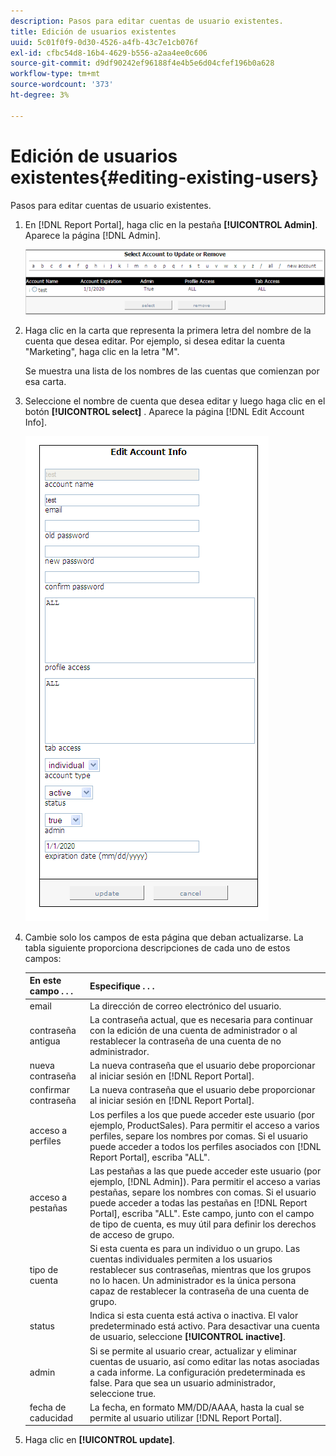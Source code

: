 ```yaml
---
description: Pasos para editar cuentas de usuario existentes.
title: Edición de usuarios existentes
uuid: 5c01f0f9-0d30-4526-a4fb-43c7e1cb076f
exl-id: cfbc54d8-16b4-4629-b556-a2aa4ee0c606
source-git-commit: d9df90242ef96188f4e4b5e6d04cfef196b0a628
workflow-type: tm+mt
source-wordcount: '373'
ht-degree: 3%

---
```


# Edición de usuarios existentes{#editing-existing-users}

Pasos para editar cuentas de usuario existentes.

1. En [!DNL Report Portal], haga clic en la pestaña **[!UICONTROL Admin]**. Aparece la página [!DNL Admin].

   ![](assets/report_admintag2.png)

1. Haga clic en la carta que representa la primera letra del nombre de la cuenta que desea editar. Por ejemplo, si desea editar la cuenta &quot;Marketing&quot;, haga clic en la letra &quot;M&quot;.

   Se muestra una lista de los nombres de las cuentas que comienzan por esa carta.

1. Seleccione el nombre de cuenta que desea editar y luego haga clic en el botón **[!UICONTROL select]** . Aparece la página [!DNL Edit Account Info].

   ![Información sobre los pasos](assets/rptPort_scrn_AdminTab_editUser.png)

1. Cambie solo los campos de esta página que deban actualizarse. La tabla siguiente proporciona descripciones de cada uno de estos campos:

   | En este campo . . . | Especifique . . . |
   |---|---|
   | email | La dirección de correo electrónico del usuario. |
   | contraseña antigua | La contraseña actual, que es necesaria para continuar con la edición de una cuenta de administrador o al restablecer la contraseña de una cuenta de no administrador. |
   | nueva contraseña | La nueva contraseña que el usuario debe proporcionar al iniciar sesión en [!DNL Report Portal]. |
   | confirmar contraseña | La nueva contraseña que el usuario debe proporcionar al iniciar sesión en [!DNL Report Portal]. |
   | acceso a perfiles | Los perfiles a los que puede acceder este usuario (por ejemplo, ProductSales). Para permitir el acceso a varios perfiles, separe los nombres por comas. Si el usuario puede acceder a todos los perfiles asociados con [!DNL Report Portal], escriba &quot;ALL&quot;. |
   | acceso a pestañas | Las pestañas a las que puede acceder este usuario (por ejemplo, [!DNL Admin]). Para permitir el acceso a varias pestañas, separe los nombres con comas. Si el usuario puede acceder a todas las pestañas en [!DNL Report Portal], escriba &quot;ALL&quot;. Este campo, junto con el campo de tipo de cuenta, es muy útil para definir los derechos de acceso de grupo. |
   | tipo de cuenta | Si esta cuenta es para un individuo o un grupo. Las cuentas individuales permiten a los usuarios restablecer sus contraseñas, mientras que los grupos no lo hacen. Un administrador es la única persona capaz de restablecer la contraseña de una cuenta de grupo. |
   | status | Indica si esta cuenta está activa o inactiva. El valor predeterminado está activo. Para desactivar una cuenta de usuario, seleccione **[!UICONTROL inactive]**. |
   | admin | Si se permite al usuario crear, actualizar y eliminar cuentas de usuario, así como editar las notas asociadas a cada informe. La configuración predeterminada es false. Para que sea un usuario administrador, seleccione true. |
   | fecha de caducidad | La fecha, en formato MM/DD/AAAA, hasta la cual se permite al usuario utilizar [!DNL Report Portal]. |

1. Haga clic en **[!UICONTROL update]**.

